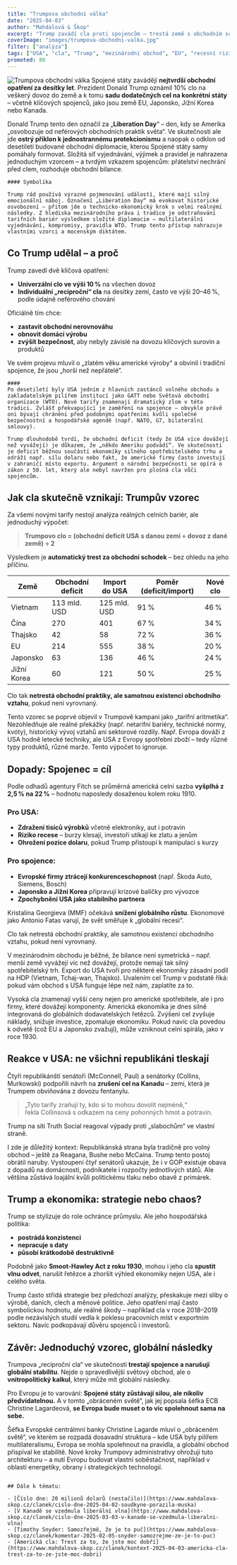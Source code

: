 ```yaml
---
title: "Trumpova obchodní válka"
date: "2025-04-03"
author: "Mahdalová & Škop"
excerpt: "Trump zavádí cla proti spojencům — trestá země s obchodním schodkem vůči USA. Svět reaguje znepokojením, Evropa s obavami a ekonomové s varováním před recesí."
coverImage: "images/trumpova-obchodni-valka.jpg"
filter: ["analýza"]
tags: ["USA", "cla", "Trump", "mezinárodní obchod", "EU", "recesní riziko"]
promoted: 80
---
```


![Trumpova obchodní válka](images/trumpova-obchodni-valka-clo-world.jpg) 
Spojené státy zavádějí **nejtvrdší obchodní opatření za desítky let**. Prezident Donald Trump oznámil 10% clo na veškerý dovoz do země a k tomu **sadu dodatečných cel na konkrétní státy** – včetně klíčových spojenců, jako jsou země EU, Japonsko, Jižní Korea nebo Kanada.

Donald Trump tento den označil za „**Liberation Day**“ – den, kdy se Amerika „osvobozuje od neférových obchodních praktik světa“. Ve skutečnosti ale jde **ostrý příklon k jednostrannému protekcionismu** a naopak o odklon od desetiletí budované obchodní diplomacie, kterou Spojené státy samy pomáhaly formovat. Složitá síť vyjednávání, výjimek a pravidel je nahrazena jednoduchým vzorcem – a tvrdým vzkazem spojencům: přátelství nechrání před clem, rozhoduje obchodní bilance.

```box
#### Symbolika

Trump rád používá výrazné pojmenování událostí, které mají silný emocionální náboj. Označení „Liberation Day“ má evokovat historické osvobození – přitom jde o technicko-ekonomický krok s velmi reálnými následky. Z hlediska mezinárodního práva i tradice je odstraňování tarifních bariér výsledkem složité diplomacie – multilaterální vyjednávání, kompromisy, pravidla WTO. Trump tento přístup nahrazuje vlastními vzorci a mocenským diktátem.
```

## Co Trump udělal – a proč

Trump zavedl dvě klíčová opatření:

- **Univerzální clo ve výši 10 %** na všechen dovoz  
- **Individuální „reciproční“ cla** na desítky zemí, často ve výši 20–46 %, podle údajně neférového chování

Oficiálně tím chce:
- **zastavit obchodní nerovnováhu**
- **obnovit domácí výrobu**
- **zvýšit bezpečnost**, aby nebyly závislé na dovozu klíčových surovin a produktů

Ve svém projevu mluvil o „zlatém věku americké výroby“ a obvinil i tradiční spojence, že jsou „horší než nepřátelé“. 

```box
#### 
Po desetiletí byly USA jedním z hlavních zastánců volného obchodu a zakladatelským pilířem institucí jako GATT nebo Světová obchodní organizace (WTO). Nové tarify znamenají dramatický zlom v této tradici. Zvlášť překvapující je zaměření na spojence – obvykle právě oni bývají chráněni před podobnými opatřeními kvůli společné bezpečnostní a hospodářské agendě (např. NATO, G7, bilaterální smlouvy).

Trump dlouhodobě tvrdí, že obchodní deficit (tedy že USA více dovážejí než vyvážejí) je důkazem, že „někdo Ameriku podvádí“. Ve skutečnosti je deficit běžnou součástí ekonomiky silného spotřebitelského trhu a odráží např. sílu dolaru nebo fakt, že americké firmy často investují v zahraničí místo exportu. Argument o národní bezpečnosti se opírá o zákon z 50. let, který ale nebyl navržen pro plošná cla vůči spojencům.
```


## Jak cla skutečně vznikají: Trumpův vzorec

Za všemi novými tarify nestojí analýza reálných celních bariér, ale jednoduchý výpočet:

> **Trumpovo clo = (obchodní deficit USA s danou zemí ÷ dovoz z dané země) ÷ 2**

Výsledkem je **automatický trest za obchodní schodek** – bez ohledu na jeho příčinu.

| Země        | Obchodní deficit | Import do USA | Poměr (deficit/import) | Nové clo |
|-------------|------------------|----------------|--------------------------|----------|
| Vietnam     | 113 mld. USD     | 125 mld. USD   | 91 %                     | 46 %     |
| Čína        | 270              | 401            | 67 %                     | 34 %     |
| Thajsko     | 42               | 58             | 72 %                     | 36 %     |
| EU          | 214              | 555            | 38 %                     | 20 %     |
| Japonsko    | 63               | 136            | 46 %                     | 24 %     |
| Jižní Korea | 60               | 121            | 50 %                     | 25 %     |

Clo tak **netrestá obchodní praktiky, ale samotnou existenci obchodního vztahu**, pokud není vyrovnaný.

Tento vzorec se poprvé objevil v Trumpově kampani jako „tarifní aritmetika“. Nezohledňuje ale reálné překážky (např. netarifní bariéry, technické normy, kvóty), historický vývoj vztahů ani sektorové rozdíly. Např. Evropa dováží z USA hodně letecké techniky, ale USA z Evropy spotřební zboží – tedy různé typy produktů, různé marže. Tento výpočet to ignoruje.

## Dopady: Spojenec = cíl

Podle odhadů agentury Fitch se průměrná americká celní sazba **vyšplhá z 2,5 % na 22 %** – hodnotu naposledy dosaženou kolem roku 1910.

### Pro USA:
- **Zdražení tisíců výrobků** včetně elektroniky, aut i potravin
- **Riziko recese** – burzy klesají, investoři utíkají ke zlatu a jenům
- **Ohrožení pozice dolaru**, pokud Trump přistoupí k manipulaci s kurzy

### Pro spojence:
- **Evropské firmy ztrácejí konkurenceschopnost** (např. Škoda Auto, Siemens, Bosch)
- **Japonsko a Jižní Korea** připravují krizové balíčky pro vývozce
- **Zpochybnění USA jako stabilního partnera**

Kristalina Georgieva (MMF) očekává **snížení globálního růstu**. Ekonomové jako Antonio Fatas varují, že svět směřuje k „globální recesi“.

Clo tak netrestá obchodní praktiky, ale samotnou existenci obchodního vztahu, pokud není vyrovnaný.

V mezinárodním obchodu je běžné, že bilance není symetrická – např. menší země vyvážejí víc než dovážejí, protože nemají tak silný spotřebitelský trh. Export do USA tvoří pro některé ekonomiky zásadní podíl na HDP (Vietnam, Tchaj-wan, Thajsko). Uvalením cel Trump v podstatě říká: pokud vám obchod s USA funguje lépe než nám, zaplatíte za to.

Vysoká cla znamenají vyšší ceny nejen pro americké spotřebitele, ale i pro firmy, které dovážejí komponenty. Americká ekonomika je dnes silně integrovaná do globálních dodavatelských řetězců. Zvýšení cel zvyšuje náklady, snižuje investice, zpomaluje ekonomiku. Pokud navíc cla povedou k odvetě (což EU a Japonsko zvažují), může vzniknout celní spirála, jako v roce 1930.

## Reakce v USA: ne všichni republikáni tleskají

Čtyři republikánští senátoři (McConnell, Paul) a senátorky (Collins, Murkowski) podpořili návrh na **zrušení cel na Kanadu** – zemi, která je Trumpem obviňována z dovozu fentanylu.

> „Tyto tarify zraňují ty, kdo si to mohou dovolit nejméně,“  
> řekla Collinsová s odkazem na ceny pohonných hmot a potravin.

Trump na síti Truth Social reagoval výpady proti „slabochům“ ve vlastní straně. 

I zde je důležitý kontext: Republikánská strana byla tradičně pro volný obchod – ještě za Reagana, Bushe nebo McCaina. Trump tento postoj obrátil naruby. Vystoupení čtyř senátorů ukazuje, že i v GOP existuje obava z dopadů na domácnosti, podnikatele i rozpočty jednotlivých států. Ale většina zůstává loajální kvůli politickému tlaku nebo obavě z primárek.

## Trump a ekonomika: strategie nebo chaos?

Trump se stylizuje do role ochránce průmyslu. Ale jeho hospodářská politika:
- **postrádá konzistenci**
- **nepracuje s daty**
- **působí krátkodobě destruktivně**

Podobně jako **Smoot-Hawley Act z roku 1930**, mohou i jeho cla **spustit vlnu odvet**, narušit řetězce a zhoršit výhled ekonomiky nejen USA, ale i celého světa.

Trump často střídá strategie bez předchozí analýzy, přeskakuje mezi sliby o výrobě, daních, clech a měnové politice. Jeho opatření mají často symbolickou hodnotu, ale reálné škody – například cla v roce 2018–2019 podle nezávislých studií vedla k poklesu pracovních míst v exportním sektoru. Navíc podkopávají důvěru spojenců i investorů.

## Závěr: Jednoduchý vzorec, globální následky

Trumpova „reciproční cla“ ve skutečnosti **trestají spojence a narušují globální stabilitu**. Nejde o spravedlivější světový obchod, ale o **vnitropolitický kalkul**, který může mít globální následky.

Pro Evropu je to varování: **Spojené státy zůstávají silou, ale nikoliv předvídatelnou.** A v tomto „obráceném světě“, jak jej popsala šéfka ECB Christine Lagardeová, **se Evropa bude muset o to víc spolehnout sama na sebe.**

Šéfka Evropské centrálmní banky Christine Lagarde mluví o „obráceném světě“, ve kterém se rozpadá dosavadní struktura – kde USA byly pilířem multilateralismu, Evropa se mohla spolehnout na pravidla, a globální obchod přispíval ke stabilitě. Nové kroky Trumpovy administrativy ohrožují tuto architekturu – a nutí Evropu budovat vlastní soběstačnost, například v oblasti energetiky, obrany i strategických technologií.


```box

## Dále k tématu:

- [Číslo dne: 20 milionů dolarů (nestačilo)](https://www.mahdalova-skop.cz/clanek/cislo-dne-2025-04-02-soudkyne-porazila-muska)  
- [V Kanadě se vzedmula liberální vlna](https://www.mahdalova-skop.cz/clanek/cislo-dne-2025-03-03-v-kanade-se-vzedmula-liberalni-vlna)  
- [Timothy Snyder: Samozřejmě, že je to puč](https://www.mahdalova-skop.cz/clanek/komentar-2025-02-05-snyder-samozrejme-ze-je-to-puc)
- [Americká cla: Trest za to, že jste moc dobří](https://www.mahdalova-skop.cz/clanek/kontext-2025-04-03-americka-cla-trest-za-to-ze-jste-moc-dobri)

```
